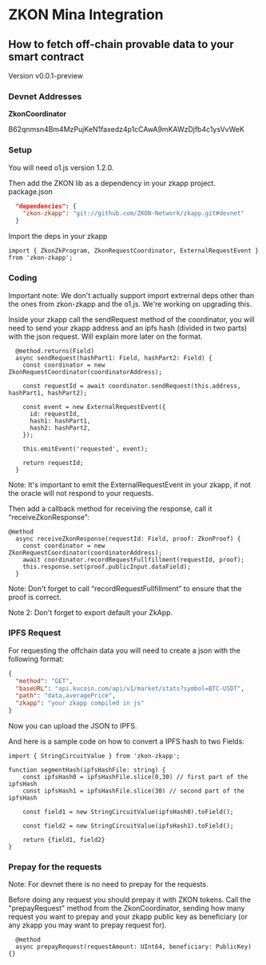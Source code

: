 # ZKON Mina Integration

## How to fetch off-chain provable data to your smart contract

Version v0.0.1-preview

### Devnet Addresses

**ZkonCoordinator**

B62qnmsn4Bm4MzPujKeN1faxedz4p1cCAwA9mKAWzDjfb4c1ysVvWeK

### Setup

You will need o1.js version 1.2.0.

Then add the ZKON lib as a dependency in your zkapp project. 
package.json

```json
  "dependencies": {
    "zkon-zkapp": "git://github.com/ZKON-Network/zkapp.git#devnet"
  }
```

Import the deps in your zkapp

```tsx
import { ZkonZkProgram, ZkonRequestCoordinator, ExternalRequestEvent } from 'zkon-zkapp';
```

### Coding

Important note: We don't actually support import extrernal deps other than the ones from zkon-zkapp and the o1.js. We're working on upgrading this. 

Inside your zkapp call the sendRequest method of the coordinator, you will need to send your zkapp address and an ipfs hash (divided in two parts) with the json request. Will explain more later on the format. 

```tsx
  @method.returns(Field)
  async sendRequest(hashPart1: Field, hashPart2: Field) {
    const coordinator = new ZkonRequestCoordinator(coordinatorAddress);
    
    const requestId = await coordinator.sendRequest(this.address, hashPart1, hashPart2);

    const event = new ExternalRequestEvent({
      id: requestId,
      hash1: hashPart1,
      hash2: hashPart2,      
    });
    
    this.emitEvent('requested', event);

    return requestId;
  }
```

Note: It's important to emit the ExternalRequestEvent in your zkapp, if not the oracle will not respond to your requests. 

Then add a callback method for receiving the response, call it “receiveZkonResponse”:

```tsx
@method
  async receiveZkonResponse(requestId: Field, proof: ZkonProof) {
    const coordinator = new ZkonRequestCoordinator(coordinatorAddress);
    await coordinator.recordRequestFullfillment(requestId, proof);
    this.response.set(proof.publicInput.dataField); 
  }
```

Note: Don't forget to call “recordRequestFullfillment” to ensure that the proof is correct.

Note 2: Don't forget to export default your ZkApp. 

### IPFS Request

For requesting the offchain data you will need to create a json with the following format: 

```json
{
  "method": "GET",
  "baseURL": "api.kucoin.com/api/v1/market/stats?symbol=BTC-USDT",
  "path": "data,averagePrice",
  "zkapp": "your zkapp compiled in js"
}
```

Now you can upload the JSON to IPFS.

And here is a sample code on how to convert a IPFS hash to two Fields:

```tsx
import { StringCircuitValue } from 'zkon-zkapp';

function segmentHash(ipfsHashFile: string) {
    const ipfsHash0 = ipfsHashFile.slice(0,30) // first part of the ipfsHash
    const ipfsHash1 = ipfsHashFile.slice(30) // second part of the ipfsHash
      
    const field1 = new StringCircuitValue(ipfsHash0).toField();
    
    const field2 = new StringCircuitValue(ipfsHash1).toField();
  
    return {field1, field2}
}
```

### Prepay for the requests

Note: For devnet there is no need to prepay for the requests.

Before doing any request you should prepay it with ZKON tokens. Call the "prepayRequest" method from the ZkonCoordinator, sending how many request you want to prepay and your zkapp public key as beneficiary (or any zkapp you may want to prepay request for).

```tsx
  @method 
  async prepayRequest(requestAmount: UInt64, beneficiary: PublicKey) {}
```